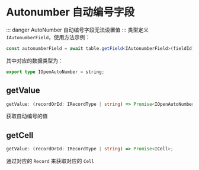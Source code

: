 # Autonumber 自动编号字段
::: danger
AutoNumber 自动编号字段无法设置值
:::
类型定义 `IAutonumberField`，使用方法示例：
```typescript
const autonumberField = await table.getField<IAutonumberField>(fieldId);
```
其中对应的数据类型为：
```typescript
export type IOpenAutoNumber = string;
```

## getValue
```typescript
getValue: (recordOrId: IRecordType | string) => Promise<IOpenAutoNumber>;
```
获取自动编号的值

## getCell
```typescript
getValue: (recordOrId: IRecordType | string) => Promise<ICell>;
```
通过对应的 `Record` 来获取对应的 `Cell`


